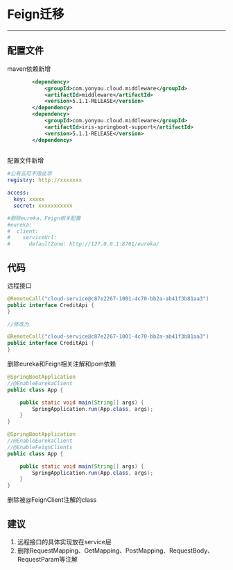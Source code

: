 ﻿# Feign迁移

---

## 配置文件

maven依赖新增

```xml
        <dependency>
            <groupId>com.yonyou.cloud.middleware</groupId>
            <artifactId>middleware</artifactId>
            <version>5.1.1-RELEASE</version>
        </dependency>
        <dependency>
            <groupId>com.yonyou.cloud.middleware</groupId>
            <artifactId>iris-springboot-support</artifactId>
            <version>5.1.1-RELEASE</version>
        </dependency>
        
```

配置文件新增

```yml
#公有云可不用此项
registry: http://xxxxxxx

access:
  key: xxxxx
  secret: xxxxxxxxxxx

#删除eureka、Feign相关配置
#eureka:
#  client:
#    serviceUrl:
#      defaultZone: http://127.0.0.1:8761/eureka/
```



## 代码
远程接口

```java
@RemoteCall("cloud-service@c87e2267-1001-4c70-bb2a-ab41f3b81aa3")
public interface CreditApi {
}

//修改为

@RemoteCall("cloud-service@c87e2267-1001-4c70-bb2a-ab41f3b81aa3")
public interface CreditApi {
}
```

删除eureka和Feign相关注解和pom依赖

```java
@SpringBootApplication
//@EnableEurekaClient
public class App {

    public static void main(String[] args) {
        SpringApplication.run(App.class, args);
    }
}

@SpringBootApplication
//@EnableEurekaClient
//@EnableFeignClients
public class App {

    public static void main(String[] args) {
        SpringApplication.run(App.class, args);
    }
}
```

删除被@FeignClient注解的class


## 建议
1. 远程接口的具体实现放在service层
2. 删除RequestMapping、GetMapping、PostMapping、RequestBody、RequestParam等注解



